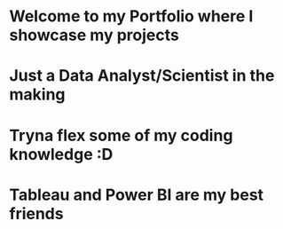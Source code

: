# Welcome to my Portfolio where I showcase my projects
# Just a Data Analyst/Scientist in the making
# Tryna flex some of my coding knowledge :D
# Tableau and Power BI are my best friends

